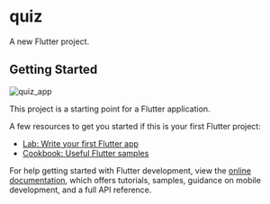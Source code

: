 # quiz


A new Flutter project.

## Getting Started
![quiz_app](https://github.com/fazlerabbe/Flutter_Quiz_App/assets/58098907/9ce1da1d-ad7b-4e85-97b9-50f9660c4274)


This project is a starting point for a Flutter application.

A few resources to get you started if this is your first Flutter project:

- [Lab: Write your first Flutter app](https://docs.flutter.dev/get-started/codelab)
- [Cookbook: Useful Flutter samples](https://docs.flutter.dev/cookbook)

For help getting started with Flutter development, view the
[online documentation](https://docs.flutter.dev/), which offers tutorials,
samples, guidance on mobile development, and a full API reference.
